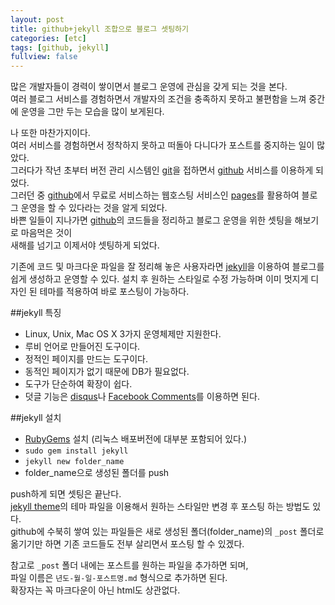 ```yaml
---
layout: post
title: github+jekyll 조합으로 블로그 셋팅하기
categories: [etc]
tags: [github, jekyll]
fullview: false
---
```


많은 개발자들이 경력이 쌓이면서 블로그 운영에 관심을 갖게 되는 것을 본다.  
여러 블로그 서비스를 경험하면서 개발자의 조건을 충족하지 못하고 불편함을 느껴 중간에 운영을 그만 두는 모습을 많이 보게된다.  

나 또한 마찬가지이다.  
여러 서비스를 경험하면서 정착하지 못하고 떠돌아 다니다가 포스트를 중지하는 일이 많았다.  
그러다가 작년 초부터 버전 관리 시스템인 [git](http://git-scm.com/ "git")을 접하면서 [github](https://github.com/ "github") 서비스를 이용하게 되었다.  
그러던 중 [github](https://github.com/ "github")에서 무료로 서비스하는 웹호스팅 서비스인 [pages](http://pages.github.com/ "github pages")를 활용하여 블로그 운영을 할 수 있다라는 것을 알게 되었다.  
바쁜 일들이 지나가면 [github](https://github.com/ "github")의 코드들을 정리하고 블로그 운영을 위한 셋팅을 해보기로 마음먹은 것이  
새해를 넘기고 이제서야 셋팅하게 되었다.  

기존에 코드 및 마크다운 파일을 잘 정리해 놓은 사용자라면 [jekyll](https://github.com/jekyll/jekyll "jekyll")을 이용하여 블로그를 쉽게 생성하고 운영할 수 있다. 설치 후 원하는 스타일로 수정 가능하며 이미 멋지게 디자인 된 테마를 적용하여 바로 포스팅이 가능하다.  

##jekyll 특징  
- Linux, Unix, Mac OS X 3가지 운영체제만 지원한다.  
- 루비 언어로 만들어진 도구이다.
- 정적인 페이지를 만드는 도구이다.  
- 동적인 페이지가 없기 때문에 DB가 필요없다.  
- 도구가 단순하여 확장이 쉽다.  
- 덧글 기능은 [disqus](http://disqus.com/ "disqus")나 [Facebook Comments](https://developers.facebook.com/docs/plugins/comments "Facebook Comments")를 이용하면 된다.  

##jekyll 설치  
- [RubyGems](http://rubygems.org/ "RubyGems") 설치 (리눅스 배포버전에 대부분 포함되어 있다.)  
- `sudo gem install jekyll`  
- `jekyll new folder_name`  
- folder_name으로 생성된 폴더를 push  

push하게 되면 셋팅은 끝난다.  
[jekyll theme](http://jekyllthemes.org/ "jekyll theme")의 테마 파일을 이용해서 원하는 스타일만 변경 후 포스팅 하는 방법도 있다.  
github에 수북히 쌓여 있는 파일들은 새로 생성된 폴더(folder_name)의 `_post` 폴더로 옮기기만 하면 기존 코드들도 전부 살리면서 포스팅 할 수 있겠다.  

참고로 `_post` 폴더 내에는 포스트를 원하는 파일을 추가하면 되며,  
파일 이름은 `년도-월-일-포스트명.md` 형식으로 추가하면 된다.  
확장자는 꼭 마크다운이 아닌 html도 상관없다.  